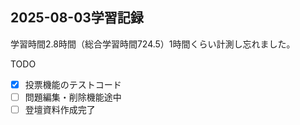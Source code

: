 ## 2025-08-03学習記録
学習時間2.8時間（総合学習時間724.5）1時間くらい計測し忘れました。

TODO
- [x] 投票機能のテストコード
- [ ] 問題編集・削除機能途中
- [ ] 登壇資料作成完了
